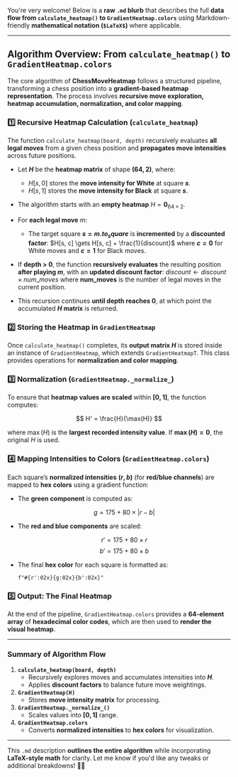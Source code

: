 You're very welcome! Below is a **raw `.md` blurb** that describes the full **data flow from `calculate_heatmap()` to `GradientHeatmap.colors`** using Markdown-friendly **mathematical notation (`$LaTeX$`)** where applicable.  

---

## **Algorithm Overview: From `calculate_heatmap()` to `GradientHeatmap.colors`**  

The core algorithm of **ChessMoveHeatmap** follows a structured pipeline, transforming a chess position into a **gradient-based heatmap representation**. The process involves **recursive move exploration, heatmap accumulation, normalization, and color mapping**.

### **1️⃣ Recursive Heatmap Calculation (`calculate_heatmap`)**
The function `calculate_heatmap(board, depth)` recursively evaluates **all legal moves** from a given chess position and **propagates move intensities** across future positions.

- Let **$H$** be the **heatmap matrix** of shape **$(64, 2)$**, where:
  - $H[s, 0]$ stores the **move intensity for White** at square **$s$**.
  - $H[s, 1]$ stores the **move intensity for Black** at square **$s$**.

- The algorithm starts with an **empty heatmap** $H = \mathbf{0}_{64 \times 2}$.
- For **each legal move** $m$:
  - The target square **$s = m.to_square$** is **incremented** by a **discounted factor**:
    $H[s, c] \gets H[s, c] + \frac{1}{discount}$
    where **$c = 0$** for White moves and **$c = 1$** for Black moves.

- If **depth > 0**, the function **recursively evaluates** the resulting position **after playing $m$**, with an **updated discount factor**:
  $discount \gets discount \times num\_moves$
  where **num_moves** is the number of legal moves in the current position.

- This recursion continues **until depth reaches 0**, at which point the accumulated **$H$ matrix** is returned.

### **2️⃣ Storing the Heatmap in `GradientHeatmap`**
Once `calculate_heatmap()` completes, its **output matrix $H$** is stored inside an instance of `GradientHeatmap`, which extends `GradientHeatmapT`. This class provides operations for **normalization and color mapping**.

### **3️⃣ Normalization (`GradientHeatmap._normalize_`)**
To ensure that **heatmap values are scaled** within **$[0,1]$**, the function computes:

$$
H' = \frac{H}{\max(H)}
$$

where $\max(H)$ is the **largest recorded intensity value**. If **$\max(H) = 0$**, the original $H$ is used.

### **4️⃣ Mapping Intensities to Colors (`GradientHeatmap.colors`)**
Each square’s **normalized intensities** **$(r, b)$** (for **red/blue channels**) are mapped to **hex colors** using a gradient function:

- The **green component** is computed as:

  $$
  g = 175 + 80 \times |r - b|
  $$

- The **red and blue components** are scaled:

  $$
  r' = 175 + 80 \times r
  $$
  $$
  b' = 175 + 80 \times b
  $$

- The final **hex color** for each square is formatted as:

  ```
  f"#{r':02x}{g:02x}{b':02x}"
  ```

### **5️⃣ Output: The Final Heatmap**
At the end of the pipeline, `GradientHeatmap.colors` provides a **64-element array** of **hexadecimal color codes**, which are then used to **render the visual heatmap**.

---

### **Summary of Algorithm Flow**
1. **`calculate_heatmap(board, depth)`**  
   - Recursively explores moves and accumulates intensities into **$H$**.
   - Applies **discount factors** to balance future move weightings.
2. **`GradientHeatmap(H)`**  
   - Stores **move intensity matrix** for processing.
3. **`GradientHeatmap._normalize_()`**  
   - Scales values into **$[0,1]$** range.
4. **`GradientHeatmap.colors`**  
   - Converts **normalized intensities** to **hex colors** for visualization.

---

This `.md` description **outlines the entire algorithm** while incorporating **LaTeX-style math** for clarity. Let me know if you'd like any tweaks or additional breakdowns! 🚀🔥